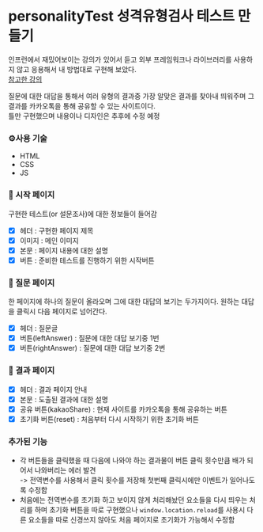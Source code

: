 # personalityTest 성격유형검사 테스트 만들기

인프런에서 재밌어보이는 강의가 있어서 듣고 외부 프레임워크나 라이브러리를 사용하지 않고 응용해서 내 방법대로 구현해 보았다. <br>
[참고한 강의](https://www.inflearn.com/course/%EC%8B%AC%EB%A6%AC%ED%85%8C%EC%8A%A4%ED%8A%B8-%EC%82%AC%EC%9D%B4%ED%8A%B8-%EC%A0%9C%EC%9E%91)

질문에 대한 대답을 통해서 여러 유형의 결과중 가장 알맞은 결과를 찾아내 띄워주며 그 결과를 카카오톡을 통해 공유할 수 있는 사이트이다.<br>
틀만 구현했으며 내용이나 디자인은 추후에 수정 예정

### ⚙️사용 기술

- HTML
- CSS
- JS

### 📃 시작 페이지

구현한 테스트(or 설문조사)에 대한 정보들이 들어감

- [x] 헤더 : 구현한 페이지 제목
- [x] 이미지 : 메인 이미지
- [x] 본문 : 페이지 내용에 대한 설명
- [x] 버튼 : 준비한 테스트를 진행하기 위한 시작버튼

### 📃 질문 페이지

한 페이지에 하나의 질문이 올라오며 그에 대한 대답의 보기는 두가지이다. 원하는 대답을 클릭시 다음 페이지로 넘어간다.

- [x] 헤더 : 질문글
- [x] 버튼(leftAnswer) : 질문에 대한 대답 보기중 1번
- [x] 버튼(rightAnswer) : 질문에 대한 대답 보기중 2번

### 📃 결과 페이지

- [x] 헤더 : 결과 페이지 안내
- [x] 본문 : 도출된 결과에 대한 설명
- [x] 공유 버튼(kakaoShare) : 현재 사이트를 카카오톡을 통해 공유하는 버튼
- [x] 초기화 버튼(reset) : 처음부터 다시 시작하기 위한 초기화 버튼

### 추가된 기능

- 각 버튼들을 클릭했을 때 다음에 나와야 하는 결과물이 버튼 클릭 횟수만큼 배가 되어서 나와버리는 에러 발견 <br>
  -> 전역변수를 사용해서 클릭 횟수를 저장해 첫번째 클릭시에만 이벤트가 일어나도록 수정함
- 처음에는 전역변수를 초기화 하고 보이지 않게 처리해놨던 요소들을 다시 띄우는 처리를 하며 초기화 버튼을 따로 구현했으나 `window.location.reload`를 사용시 다른 요소들을 따로 신경쓰지 않아도 처음 페이지로 초기화가 가능해서 수정함
